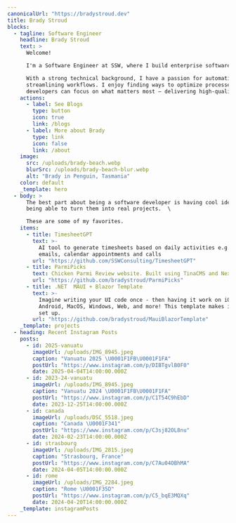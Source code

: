 ```yaml
---
canonicalUrl: "https://bradystroud.dev"
title: Brady Stroud
blocks:
  - tagline: Software Engineer
    headline: Brady Stroud
    text: >
      Welcome!  

      I'm a Software Engineer at SSW, where I build enterprise software for clients.

      With a strong technical background, I have a passion for automation and
      streamlining workflows. I enjoy finding ways to optimize processes so
      developers can focus on what matters most – delivering high-quality solutions.
    actions:
      - label: See Blogs
        type: button
        icon: true
        link: /blogs
      - label: More about Brady
        type: link
        icon: false
        link: /about
    image:
      src: /uploads/brady-beach.webp
      blurSrc: /uploads/brady-beach-blur.webp
      alt: "Brady in Penguin, Tasmania"
    color: default
    _template: hero
  - body: >
      The best part about being a software developer is having cool ideas, then
      being able to turn them into real projects.  \

      These are some of my favorites.
    items:
      - title: TimesheetGPT
        text: >-
          AI tool to generate timesheets based on daily activities e.g. sending
          emails, calendar appointments and calls
        url: "https://github.com/SSWConsulting/TimesheetGPT"
      - title: ParmiPicks
        text: Chicken Parmi Review website. Built using TinaCMS and NextJS
        url: "https://github.com/bradystroud/ParmiPicks"
      - title: .NET  MAUI + Blazor Template
        text: >-
          Imagine writing your UI code once - then having it work on iOS,
          Android, MacOS, Windows, Web, and more! This template makes it easy to
          set up.
        url: "https://github.com/bradystroud/MauiBlazorTemplate"
    _template: projects
  - heading: Recent Instagram Posts
    posts:
      - id: 2025-vanuatu
        imageUrl: /uploads/IMG_8945.jpeg
        caption: "Vanuatu 2025 \U0001F1FB\U0001F1FA"
        postUrl: "https://www.instagram.com/p/DIBTgvlB0F0"
        date: 2025-04-04T14:00:00.000Z
      - id: 2023-24-vanuatu
        imageUrl: /uploads/IMG_8945.jpeg
        caption: "Vanuatu 2024 \U0001F1FB\U0001F1FA"
        postUrl: "https://www.instagram.com/p/C1T54C9hEbD"
        date: 2023-12-25T14:00:00.000Z
      - id: canada
        imageUrl: /uploads/DSC_5518.jpeg
        caption: "Canada \U0001F341"
        postUrl: "https://www.instagram.com/p/C3sj82OL8nu"
        date: 2024-02-23T14:00:00.000Z
      - id: strasbourg
        imageUrl: /uploads/IMG_2815.jpeg
        caption: "Strasbourg, France"
        postUrl: "https://www.instagram.com/p/C7Au04OBhMA"
        date: 2024-04-05T14:00:00.000Z
      - id: rome
        imageUrl: /uploads/IMG_2284.jpeg
        caption: "Rome \U0001F35D"
        postUrl: "https://www.instagram.com/p/C5_bqE3MQXq"
        date: 2024-04-20T14:00:00.000Z
    _template: instagramPosts
---
```

